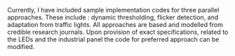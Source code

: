 Currently, I have included sample implementation codes for three parallel approaches. These include : dynamic thresholding, flicker detection, and adaptation from traffic lights. 
All approaches are based and modelled from credible research journals. 
Upon provision of exact specifications, related to the LEDs and the industrial panel the code for preferred approach can be modified.
